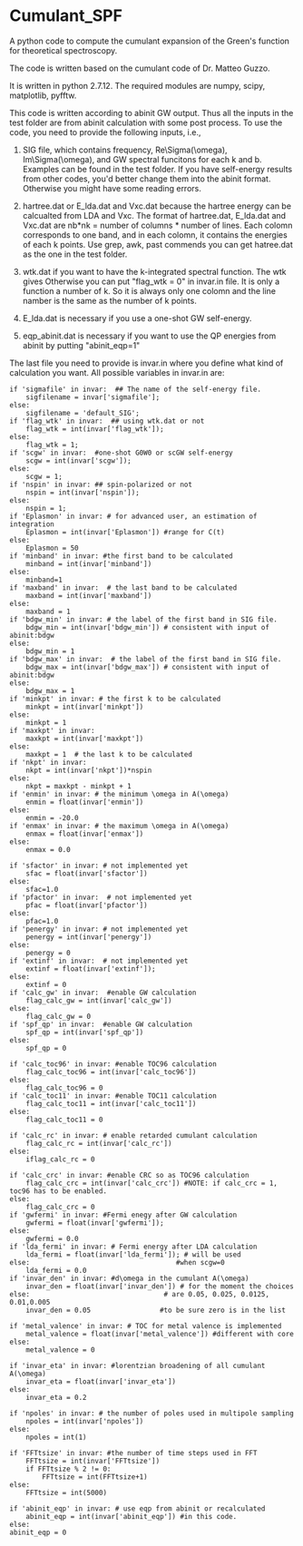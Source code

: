 # Cumulant_SPF
A python code to compute the cumulant expansion of the Green's function for theoretical spectroscopy.

The code is written based on the cumulant code of Dr. Matteo Guzzo.

It is written in python 2.7.12. The required modules are numpy, scipy, matplotlib, pyfftw.  

This code is written according to abinit GW output. Thus all the inputs in the test folder are from abinit calculation with some post process. To use the code, you need to provide the following inputs, i.e.,

1. SIG file, which contains frequency, Re\Sigma(\omega), Im\Sigma(\omega), and GW spectral funcitons for each k and b. Examples can be found in the test folder. If you have self-energy results from other codes, you'd better change them into the abinit format. Otherwise you might have some reading errors.

2. hartree.dat or E_lda.dat and Vxc.dat because the hartree energy can be calcualted from LDA and Vxc. The format of hartree.dat, E_lda.dat and Vxc.dat are nb*nk = number of columns * number of lines. Each colomn corresponds to one band, and in each colomn, it contains the energies of each k points. Use grep, awk, past commends you can get hatree.dat as the one in the test folder. 

3. wtk.dat if you want to have the k-integrated spectral function. The wtk gives  Otherwise you can put "flag_wtk = 0" in invar.in file. It is only a function a number of k. So it is always only one colomn and the line namber is the same as the number of k points.

4. E_lda.dat is necessary if you use a one-shot GW self-energy. 

5. eqp_abinit.dat is necessary if you want to use the QP energies from abinit by putting "abinit_eqp=1"

The last file you need to provide is invar.in where you define what kind of calculation you want. All possible variables in invar.in are:

    if 'sigmafile' in invar:  ## The name of the self-energy file.
        sigfilename = invar['sigmafile'];
    else:
        sigfilename = 'default_SIG';
    if 'flag_wtk' in invar:  ## using wtk.dat or not 
        flag_wtk = int(invar['flag_wtk']);
    else:
        flag_wtk = 1;
    if 'scgw' in invar:  #one-shot G0W0 or scGW self-energy
        scgw = int(invar['scgw']); 
    else:
        scgw = 1;
    if 'nspin' in invar: ## spin-polarized or not
        nspin = int(invar['nspin']);
    else:
        nspin = 1;
    if 'Eplasmon' in invar: # for advanced user, an estimation of integration
        Eplasmon = int(invar['Eplasmon']) #range for C(t)
    else:
        Eplasmon = 50
    if 'minband' in invar: #the first band to be calculated
        minband = int(invar['minband'])
    else:
        minband=1
    if 'maxband' in invar:  # the last band to be calculated
        maxband = int(invar['maxband'])
    else:
        maxband = 1
    if 'bdgw_min' in invar: # the label of the first band in SIG file.
        bdgw_min = int(invar['bdgw_min']) # consistent with input of abinit:bdgw 
    else:
    	bdgw_min = 1
    if 'bdgw_max' in invar:  # the label of the first band in SIG file.
        bdgw_max = int(invar['bdgw_max']) # consistent with input of abinit:bdgw
    else:
    	bdgw_max = 1
    if 'minkpt' in invar: # the first k to be calculated
        minkpt = int(invar['minkpt'])
    else:
    	minkpt = 1
    if 'maxkpt' in invar:
    	maxkpt = int(invar['maxkpt'])
    else:
    	maxkpt = 1  # the last k to be calculated
    if 'nkpt' in invar:
    	nkpt = int(invar['nkpt'])*nspin
    else:
    	nkpt = maxkpt - minkpt + 1
    if 'enmin' in invar: # the minimum \omega in A(\omega)
    	enmin = float(invar['enmin'])
    else:
    	enmin = -20.0
    if 'enmax' in invar: # the maximum \omega in A(\omega)
    	enmax = float(invar['enmax'])
    else:
    	enmax = 0.0 
    
    if 'sfactor' in invar: # not implemented yet
    	sfac = float(invar['sfactor'])
    else:
    	sfac=1.0
    if 'pfactor' in invar:  # not implemented yet
    	pfac = float(invar['pfactor'])
    else:
    	pfac=1.0
    if 'penergy' in invar: # not implemented yet
    	penergy = int(invar['penergy'])
    else:
    	penergy = 0
    if 'extinf' in invar:  # not implemented yet
        extinf = float(invar['extinf']);
    else:
        extinf = 0
    if 'calc_gw' in invar:  #enable GW calculation
    	flag_calc_gw = int(invar['calc_gw'])
    else:
    	flag_calc_gw = 0
    if 'spf_qp' in invar:  #enable GW calculation
    	spf_qp = int(invar['spf_qp'])
    else:
    	spf_qp = 0

    if 'calc_toc96' in invar: #enable TOC96 calculation
    	flag_calc_toc96 = int(invar['calc_toc96'])
    else:
    	flag_calc_toc96 = 0
    if 'calc_toc11' in invar: #enable TOC11 calculation
    	flag_calc_toc11 = int(invar['calc_toc11'])
    else:
    	flag_calc_toc11 = 0
    
    if 'calc_rc' in invar: # enable retarded cumulant calculation
    	flag_calc_rc = int(invar['calc_rc'])
    else:
    	iflag_calc_rc = 0
    
    if 'calc_crc' in invar: #enable CRC so as TOC96 calculation
    	flag_calc_crc = int(invar['calc_crc']) #NOTE: if calc_crc = 1, toc96 has to be enabled. 
    else:
    	flag_calc_crc = 0
    if 'gwfermi' in invar: #Fermi enegy after GW calculation
        gwfermi = float(invar['gwfermi']);
    else:
        gwfermi = 0.0
    if 'lda_fermi' in invar: # Fermi energy after LDA calculation
        lda_fermi = float(invar['lda_fermi']); # will be used
    else:                                    #when scgw=0
        lda_fermi = 0.0
    if 'invar_den' in invar: #d\omega in the cumulant A(\omega) 
    	invar_den = float(invar['invar_den']) # for the moment the choices 
    else:                                 # are 0.05, 0.025, 0.0125, 0.01,0.005
    	invar_den = 0.05                 #to be sure zero is in the list

    if 'metal_valence' in invar: # TOC for metal valence is implemented
        metal_valence = float(invar['metal_valence']) #different with core
    else:
        metal_valence = 0

    if 'invar_eta' in invar: #lorentzian broadening of all cumulant A(\omega)
        invar_eta = float(invar['invar_eta'])
    else:
        invar_eta = 0.2
        
    if 'npoles' in invar: # the number of poles used in multipole sampling
        npoles = int(invar['npoles'])
    else:
        npoles = int(1)

    if 'FFTtsize' in invar: #the number of time steps used in FFT
        FFTtsize = int(invar['FFTtsize'])
        if FFTtsize % 2 != 0:
            FFTtsize = int(FFTtsize+1)
    else:
        FFTtsize = int(5000)

    if 'abinit_eqp' in invar: # use eqp from abinit or recalculated
    	abinit_eqp = int(invar['abinit_eqp']) #in this code.
    else:
	abinit_eqp = 0

